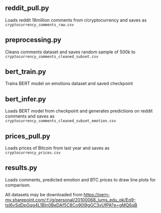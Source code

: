 ## reddit_pull.py
Loads reddit 18million comments from r/cryptocurrency and saves as `cryptocurrency_comments_raw.csv`

## preprocessing.py
Cleans comments dataset and saves random sample of 500k to `cryptocurrency_comments_cleaned_subset.csv`

## bert_train.py
Trains BERT model on emotions dataset and saved checkpoint

## bert_infer.py
Loads BERT model from checkpoint and generates predictions on reddit comments and saves as `cryptocurrency_comments_cleaned_subset_emotion.csv`

## prices_pull.py
Loads prices of Bitcoin from last year and saves as `cryptocurrency_prices.csv`

## results.py
Loads comments, predicted emotion and BTC prices to draw line plots for comparison.

All datasets may be downloaded from https://pern-my.sharepoint.com/:f:/g/personal/20100068_lums_edu_pk/Eq9-txl6vSdDpGqg4L1BIn0BeDAf5C8Co90l9gGC3vUfPA?e=gMQ6qB